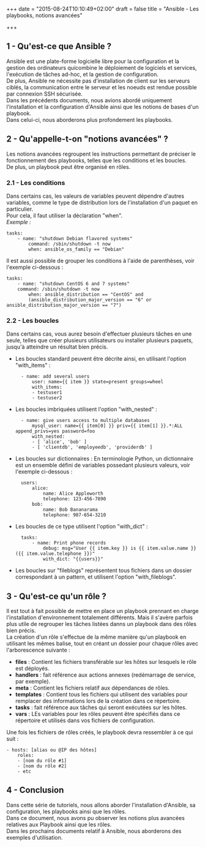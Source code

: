 +++
date = "2015-08-24T10:10:49+02:00"
draft = false
title = "Ansible - Les playbooks, notions avancées"

+++

## 1 - Qu'est-ce que Ansible ?
Ansible est une plate-forme logicielle libre pour la configuration et la gestion des ordinateurs quicombine le déploiement de logiciels et services, l'exécution de tâches ad-hoc, et la gestion de configuration.  
De plus, Ansible ne nécessite pas d'installation de client sur les serveurs ciblés, la communication entre le serveur et les noeuds est rendue possible par connexion SSH sécurisée.  
Dans les précédents documents, nous avions abordé uniquement l'installation et la configuration d'Ansible ainsi que les notions de bases d'un playbook.  
Dans celui-ci, nous aborderons plus profondement les playbooks.

## 2 - Qu'appelle-t-on "notions avancées" ?
Les notions avancées regroupent les instructions permettant de préciser le fonctionnement des playbooks, telles que les conditions et les boucles.  
De plus, un playbook peut être organisé en rôles.

### 2.1 - Les conditions
Dans certains cas, les valeurs de variables peuvent dépendre d'autres variables, comme le type de distribution lors de l'installation d'un paquet en particulier.  
Pour cela, il faut utiliser la déclaration "when".  
*Exemple :*
  
	tasks:  
		- name: "shutdown Debian flavored systems"  
			command: /sbin/shutdown -t now  
			when: ansible_os_family == "Debian"

Il est aussi possible de grouper les conditions à l'aide de parenthèses, voir l'exemple ci-dessous :
  
	tasks:  
		- name: "shutdown CentOS 6 and 7 systems"  
		command: /sbin/shutdown -t now  
			when: ansible_distribution == "CentOS" and  
			(ansible_distribution_major_version == "6" or   ansible_distribution_major_version == "7")

### 2.2 - Les boucles
Dans certains cas, vous aurez besoin d'effectuer plusieurs tâches en une seule, telles que créer plusieurs utilisateurs ou installer plusieurs paquets, jusqu'à atteindre un résultat bien précis.

- Les boucles standard peuvent être décrite ainsi, en utilisant l'option "with_items" :

		- name: add several users  
			user: name={{ item }} state=present groups=wheel  
			with_items:  
			- testuser1  
			- testuser2

- Les boucles imbriquées utilisent l'option "with_nested" : 

		- name: give users access to multiple databases  
			mysql_user: name={{ item[0] }} priv={{ item[1] }}.*:ALL append_privs=yes password=foo
			with_nested:  
			- [ 'alice', 'bob' ]  
			- [ 'clientdb', 'employeedb', 'providerdb' ]

- Les boucles sur dictionnaires :
En terminologie Python, un dictionnaire est un ensemble défini de variables possedant plusieurs valeurs, voir l'exemple ci-dessous :
   
		users:  
			alice:  
				name: Alice Appleworth  
				telephone: 123-456-7890  
			bob:  
				name: Bob Bananarama  
				telephone: 987-654-3210

- Les boucles de ce type utilisent l'option "with_dict" :
  
		tasks:  
			- name: Print phone records  
				debug: msg="User {{ item.key }} is {{ item.value.name }} ({{ item.value.telephone }})"  
				with_dict: "{{users}}"

- Les boucles sur "fileblogs" représentent tous fichiers dans un dossier correspondant à un pattern, et utilisent l'option "with_fileblogs".

## 3 - Qu'est-ce qu'un rôle ?
Il est tout à fait possible de mettre en place un playbook prennant en charge l'installation d'environnement totalement différents. Mais il s'avère parfois plus utile de regrouper les tâches listées danns un playbook dans des rôles bien précis.  
La création d'un rôle s'effectue de la même manière qu'un playbook en utilisant les mêmes balise, tout en créant un dossier pour chaque rôles avec l'arborescence suivante :  
- **files** : Contient les fichiers transférable sur les hôtes sur lesquels le rôle est déployés.  
- **handlers** : fait référence aux actions annexes (redémarrage de service, par exemple).  
- **meta** : Contient les fichiers relatif aux dépendances de rôles.  
- **templates** : Contient tous les fichiers qui utilisent des variables pour remplacer des informations lors de la création dans ce répertoire.  
- **tasks** : fait référence aux tâches qui seront exécutées sur les hôtes.  
- **vars** : LEs variables pour les rôles peuvent être spécifiés dans ce répertoire et utilisés dans vos fichiers de configuration.

Une fois les fichiers de rôles créés, le playbook devra ressembler à ce qui suit :
  
	- hosts: [alias ou @IP des hôtes]  
		roles:  
		- [nom du rôle #1]  
		- [nom du rôle #2]  
		- etc

## 4 - Conclusion
Dans cette série de tutoriels, nous allons aborder l'installation d'Ansible, sa configuration, les playbooks ainsi que les rôles.  
Dans ce document, nous avons pu observer les notions plus avancées relatives aux Playbook ainsi que les rôles.  
Dans les prochains documents relatif à Ansible, nous aborderons des exemples d'utilisation.
	
